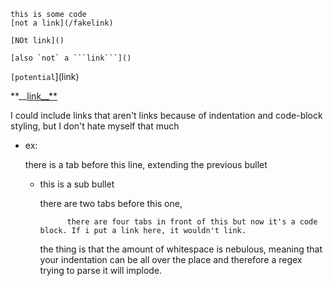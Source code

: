 ```
this is some code
[not a link](/fakelink)
```

``[NOt link]()``


``
[also `not` a ```link```]()
``

`[potential`](link)

**__[link__**](sdf)

I could include links that aren't links because of indentation and code-block styling, but I don't hate myself that much
- ex:
    
	there is a tab before this line, extending the previous bullet

	- this is a sub bullet
		
		there are two tabs before this one, 

				there are four tabs in front of this but now it's a code block. If i put a link here, it wouldn't link. 
		the thing is that the amount of whitespace is nebulous, meaning that your indentation can be all over the place and therefore a regex trying to parse it will implode.